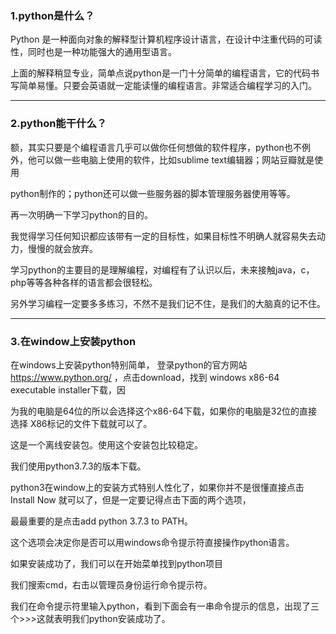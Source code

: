 ### 1.python是什么？

Python 是一种面向对象的解释型计算机程序设计语言，在设计中注重代码的可读性，同时也是一种功能强大的通用型语言。

上面的解释稍显专业，简单点说python是一门十分简单的编程语言，它的代码书写简单易懂。只要会英语就一定能读懂的编程语言。非常适合编程学习的入门。

---

### 2.python能干什么？

额，其实只要是个编程语言几乎可以做你任何想做的软件程序，python也不例外，他可以做一些电脑上使用的软件，比如sublime text编辑器；网站豆瓣就是使用

python制作的；python还可以做一些服务器的脚本管理服务器使用等等。

再一次明确一下学习python的目的。

我觉得学习任何知识都应该带有一定的目标性，如果目标性不明确人就容易失去动力，慢慢的就会放弃。

学习python的主要目的是理解编程，对编程有了认识以后，未来接触java，c，php等等各种各样的语言都会很轻松。

另外学习编程一定要多多练习，不然不是我们记不住，是我们的大脑真的记不住。

---

### 3.在window上安装python

在windows上安装python特别简单， 登录python的官方网站 https://www.python.org/ ，点击download，找到 windows x86-64 executable installer下载，因

为我的电脑是64位的所以会选择这个x86-64下载，如果你的电脑是32位的直接选择 X86标记的文件下载就可以了。

这是一个离线安装包。使用这个安装包比较稳定。

我们使用python3.7.3的版本下载。

python3在window上的安装方式特别人性化了，如果你并不是很懂直接点击 Install Now 就可以了，但是一定要记得点击下面的两个选项，

最最重要的是点击add python 3.7.3 to PATH。

这个选项会决定你是否可以用windows命令提示符直接操作python语言。

如果安装成功了，我们可以在开始菜单找到python项目

我们搜索cmd，右击以管理员身份运行命令提示符。

我们在命令提示符里输入python，看到下面会有一串命令提示的信息，出现了三个>>>这就表明我们python安装成功了。
